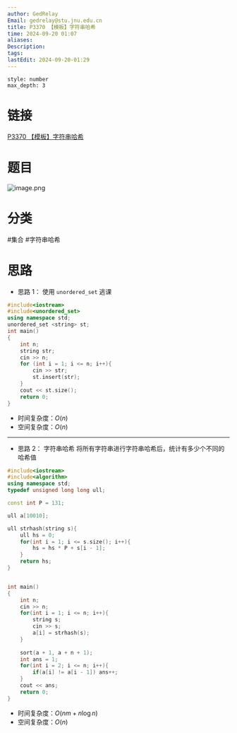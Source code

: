 ```yaml
---
author: GedRelay
Email: gedrelay@stu.jnu.edu.cn
title: P3370 【模板】字符串哈希
time: 2024-09-20 01:07
aliases: 
Description: 
tags: 
lastEdit: 2024-09-20-01:29
---
```


```toc
style: number
max_depth: 3
```

# 链接
[P3370 【模板】字符串哈希](https://www.luogu.com.cn/problem/P3370) 

# 题目
![image.png](https://ged-pic-bed.oss-cn-guangzhou.aliyuncs.com/img/202409200107168.png)


# 分类
#集合 #字符串哈希 

# 思路
- 思路 1：
使用 `unordered_set` 逃课

```cpp
#include<iostream>
#include<unordered_set>
using namespace std;
unordered_set <string> st;
int main()
{
	int n;
	string str;
	cin >> n;
	for (int i = 1; i <= n; i++){
		cin >> str;
		st.insert(str);
	}
	cout << st.size();
	return 0;
}
```


- 时间复杂度：${O\left( n \right)  }$ 
- 空间复杂度：${O\left( n \right)  }$ 


---

- 思路 2：
字符串哈希
将所有字符串进行字符串哈希后，统计有多少个不同的哈希值

```cpp
#include<iostream>
#include<algorithm>
using namespace std;
typedef unsigned long long ull;

const int P = 131;

ull a[10010];

ull strhash(string s){
    ull hs = 0;
    for(int i = 1; i <= s.size(); i++){
        hs = hs * P + s[i - 1];
    }
    return hs;
}


int main()
{
	int n;
	cin >> n;
	for(int i = 1; i <= n; i++){
	    string s;
	    cin >> s;
	    a[i] = strhash(s);
	}
	
	sort(a + 1, a + n + 1);
	int ans = 1;
	for(int i = 2; i <= n; i++){
	    if(a[i] != a[i - 1]) ans++;
	}
	cout << ans;
	return 0;
}
```


- 时间复杂度：${O\left( nm + n\log n \right)  }$  
- 空间复杂度：${O\left( n \right)  }$ 